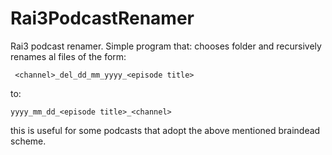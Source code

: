 # Rai3PodcastRenamer
Rai3 podcast renamer. Simple program that: chooses folder and recursively renames al files of the form:
     
     <channel>_del_dd_mm_yyyy_<episode title>
     
to:

    yyyy_mm_dd_<episode title>_<channel>

this is useful for some podcasts that adopt the above mentioned braindead scheme.

